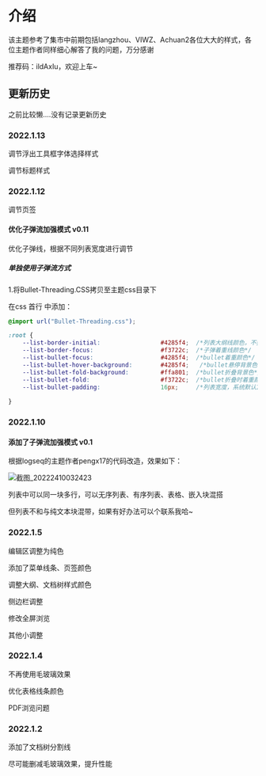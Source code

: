 # 介绍

该主题参考了集市中前期包括langzhou、VIWZ、Achuan2各位大大的样式，各位主题作者同样细心解答了我的问题，万分感谢

推荐码：ildAxIu，欢迎上车~

## 更新历史

之前比较懒....没有记录更新历史

### 2022.1.13

调节浮出工具框字体选择样式

调节标题样式

### 2022.1.12
调节页签
#### 优化子弹流加强模式 v0.11
优化子弹线，根据不同列表宽度进行调节

##### 单独使用子弹流方式
1.将Bullet-Threading.CSS拷贝至主题css目录下

在css 首行 中添加：

```css
@import url("Bullet-Threading.css");

:root {
    --list-border-initial:                 #4285f4;  /*列表大纲线颜色，不要选透明色，选纯色*/
    --list-border-focus:                   #f3722c;  /*子弹着重线颜色*/
    --list-bullet-focus:                   #4285f4;  /*bullet着重颜色*/
    --list-bullet-hover-background:        #4285f4;   /*bullet悬停背景色*/
    --list-bullet-fold-background:         #ffa801;  /*bullet折叠背景色*/
    --list-bullet-fold:                    #f3722c;  /*bullet折叠时着重颜色*/
    --list-bullet-padding:                 16px;     /*列表宽度，系统默认16px*/
    
}
```


### 2022.1.10

#### 添加了子弹流加强模式 v0.1

根据logseq的主题作者pengx17的代码改造，效果如下：

![截图_20222410032423](https://user-images.githubusercontent.com/61633409/148697503-4e30d537-b1c3-44be-b199-da7fe36f6f96.gif)

列表中可以同一块多行，可以无序列表、有序列表、表格、嵌入块混搭

但列表不和与纯文本块混带，如果有好办法可以个联系我哈~

### 2022.1.5

编辑区调整为纯色

添加了菜单线条、页签颜色

调整大纲、文档树样式颜色

侧边栏调整

修改全屏浏览

其他小调整

### 2022.1.4

不再使用毛玻璃效果

优化表格线条颜色

PDF浏览问题

### 2022.1.2

添加了文档树分割线

尽可能删减毛玻璃效果，提升性能
